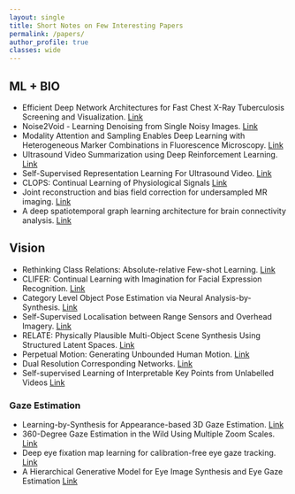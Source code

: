 ```yaml
---
layout: single
title: Short Notes on Few Interesting Papers
permalink: /papers/
author_profile: true
classes: wide
---
```

## ML + BIO
* Efficient Deep Network Architectures for Fast Chest X-Ray Tuberculosis Screening and Visualization. [Link](/fast_xray_TB/)
* Noise2Void - Learning Denoising from Single Noisy Images. [Link](/Noise2Void/)
* Modality Attention and Sampling Enables Deep Learning with Heterogeneous Marker Combinations in Fluorescence Microscopy. [Link](/MAS_FM/)
* Ultrasound Video Summarization using Deep Reinforcement Learning. [Link](/VideoSummRL/)
* Self-Supervised Representation Learning For Ultrasound Video. [Link](/UNSUPERVISED_US_VIDEO/)
* CLOPS: Continual Learning of Physiological Signals [Link](/CLOPS/)
* Joint reconstruction and bias field correction for undersampled MR imaging. [Link](/2007.13123/)
* A deep spatiotemporal graph learning architecture for brain connectivity analysis. [Link](/9175360/)

## Vision
* Rethinking Class Relations: Absolute-relative Few-shot Learning. [Link](/ARL/)
* CLIFER: Continual Learning with Imagination for Facial Expression Recognition. [Link](/CLIFER/)
* Category Level Object Pose Estimation via Neural Analysis-by-Synthesis. [Link](/2008.08145/)
* Self-Supervised Localisation between Range Sensors and Overhead Imagery. [Link](/pnm_radar_based_localization/)
* RELATE: Physically Plausible Multi-Object Scene Synthesis Using Structured Latent Spaces. [Link](/RELATE/)
* Perpetual Motion: Generating Unbounded Human Motion. [Link](/2007.13886/)
* Dual Resolution Corresponding Networks. [Link](/DRCN/)
* Self-supervised Learning of Interpretable Key Points from Unlabelled Videos [Link](/Jakab20/)

### Gaze Estimation
* Learning-by-Synthesis for Appearance-based 3D Gaze Estimation. [Link](/learning_by_synthesis/)
* 360-Degree Gaze Estimation in the Wild Using Multiple Zoom Scales. [Link](/gaze/)
* Deep eye fixation map learning for calibration-free eye gaze tracking. [Link](/defm_2016/)
* A Hierarchical Generative Model for Eye Image Synthesis and Eye Gaze Estimation [Link](/HGSM/)

